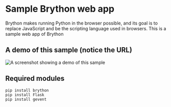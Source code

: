 # Sample Brython web app
Brython makes running Python in the browser possible, and its goal is to replace JavaScript and be the scripting language used in browsers. This is a sample web app of Brython

## A demo of this sample (notice the URL)
![A screenshot showing a demo of this sample](https://cdn.discordapp.com/attachments/795213869181698060/843306020700160000/unknown.png)

## Required modules
```
pip install brython
pip install Flask
pip install gevent
```
